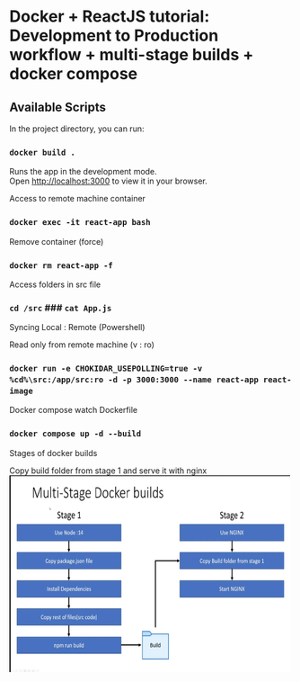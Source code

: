 # Docker + ReactJS tutorial: Development to Production workflow + multi-stage builds + docker compose

## Available Scripts

In the project directory, you can run:

### `docker build .`

Runs the app in the development mode.\
Open [http://localhost:3000](http://localhost:3000) to view it in your browser.

Access to remote machine container
### `docker exec -it react-app bash`

Remove container (force)
### `docker rm react-app -f`

Access folders in src file
### `cd /src` ### `cat App.js`

Syncing Local : Remote (Powershell)

<!-- ### `docker run -v CHOKIDAR_USEPOLLING=true ${pwd}:/app -d -p 3000:3000 --name react-app react-image`

Syncing Local : Remote (CMD)

### `docker run -v CHOKIDAR_USEPOLLING=true %cd%:/app -d -p 3000:3000 --name react-app react-image`

Syncing Local : Remote (Linux)

### `docker run -v CHOKIDAR_USEPOLLING=true $(pwd):/app -d -p 3000:3000 --name react-app react-image`
-->

Read only from remote machine (v : ro)

### `docker run -e CHOKIDAR_USEPOLLING=true -v %cd%\src:/app/src:ro -d -p 3000:3000 --name react-app react-image`


Docker compose watch Dockerfile

### `docker compose up -d --build`

Stages of docker builds

Copy build folder from stage 1 and serve it with nginx 
<img src="./public/docker-react-stages.png" width="500" height="350" />
